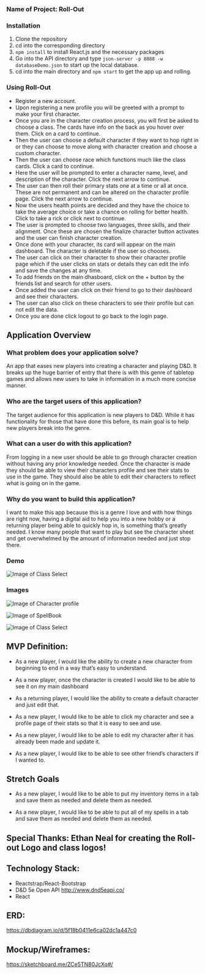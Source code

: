 
### Name of Project: Roll-Out





### Installation

1. Clone the repository
2. cd into the corresponding directory
3. `npm install` to install React.js and the necessary packages
4. Go into the API directory and type `json-server -p 8088 -w databaseDemo.json` to start up the local database.
5. cd into the main directory and `npm start` to get the app up and rolling.

### Using Roll-Out

- Register a new account.
- Upon registering a new profile you will be greeted with a prompt to make your first character.
- Once you are in the character creation process, you will first be asked to choose a class. The cards have info on the back as you hover over them. Click on a card to continue.
- Then the user can choose a default character if they want to hop right in or they can choose to move along with character creation and choose a custom character.
- Then the user can choose race which functions much like the class cards. Click a card to continue.
- Here the user will be prompted to enter a character name, level, and description of the character. Click the next arrow to continue.
- The user can then roll their primary stats one at a time or all at once. These are not permanent and can be altered on the character profile page. Click the next arrow to continue.
- Now the users health points are decided and they have the choice to take the average choice or take a chance on rolling for better health. Click to take a rick or click next to continue.
- The user is prompted to choose two languages, three skills, and their alignment. Once these are chosen the finalize character button activates and the user can finish character creation.
- Once done with your character, its card will appear on the main dashboard. The character is deletable if the user so chooses.
- The user can click on their character to show their character profile page which if the user clicks on stats or details they can edit the info and save the changes at any time.
- To add friends on the main dhasboard, click on the + button by the friends list and search for other users.
- Once added the user can click on their friend to go to their dashboard and see their characters. 
- The user can also click on these characters to see their profile but can not edit the data.
- Once you are done click logout to go back to the login page.




## Application Overview


### What problem does your application solve? 

An app that eases new players into creating a character and playing D&D. It breaks up the huge barrier of entry that there is with this genre of tabletop games and allows new users to take in information in a much more concise manner. 

### Who are the target users of this application? 

The target audience for this application is new players to D&D. While it has functionality for those that have done this before, its main goal is to help new players break into the genre.

### What can a user do with this application? 

From logging in a new user should be able to go through character creation without having any prior knowledge needed. Once the character is made they should be able to view their characters profile and see their stats to use in the game. They should also be able to edit their characters to reflect what is going on in the game.

### Why do you want to build this application? 

I want to make this app because this is a genre I love and with how things are right now, having a digital aid to help you into a new hobby or a returning player being able to quickly hop in, is something that’s greatly needed. I know many people that want to play but see the character sheet and get overwhelmed by the amount of information needed and just stop there.
### Demo
![Image of Class Select](https://github.com/tylerghilliard94/front-end-capstone-roll-out/blob/master/src/Images/Roll-Out-DemoV2.gif)
### Images
![Image of Character profile](https://github.com/tylerghilliard94/front-end-capstone-roll-out/blob/master/src/Images/Character%20Profile%20Page.PNG)

![Image of SpellBook](https://github.com/tylerghilliard94/front-end-capstone-roll-out/blob/master/src/Images/spellbookPage.PNG)

![Image of Class Select](https://github.com/tylerghilliard94/front-end-capstone-roll-out/blob/master/src/Images/classSelect.PNG)


## MVP Definition: 

* As a new player, I would like the ability to create a new character from beginning to end in a way that’s easy to understand.

* As a new player, once the character is created I would like to be able to see it on my main dashboard

* As a returning player, I would like the ability to create a default character and just edit that.

* As a new player, I would like to be able to click my character and see a profile page of their stats so that it is easy to see and use.

* As a new player, I would like to be able to edit my character after it has already been made and update it.

* As a new player, I would like to be able to see other friend’s characters if I wanted to.

## Stretch Goals

* As a new player, I would like to be able to put my inventory items in a tab and save them as needed and delete them as needed.

* As a new player, I would like to be able to put all of my spells in a tab and save them as needed and delete them as needed.


## Special Thanks: Ethan Neal for creating the Roll-out Logo and class logos!

## Technology Stack: 

* Reactstrap/React-Bootstrap
* D&D 5e Open API http://www.dnd5eapi.co/
* React

## ERD: 

https://dbdiagram.io/d/5f18b0411e6ca02dc1a447c0

## Mockup/Wireframes: 

https://sketchboard.me/ZCe5TN80JcXq#/
